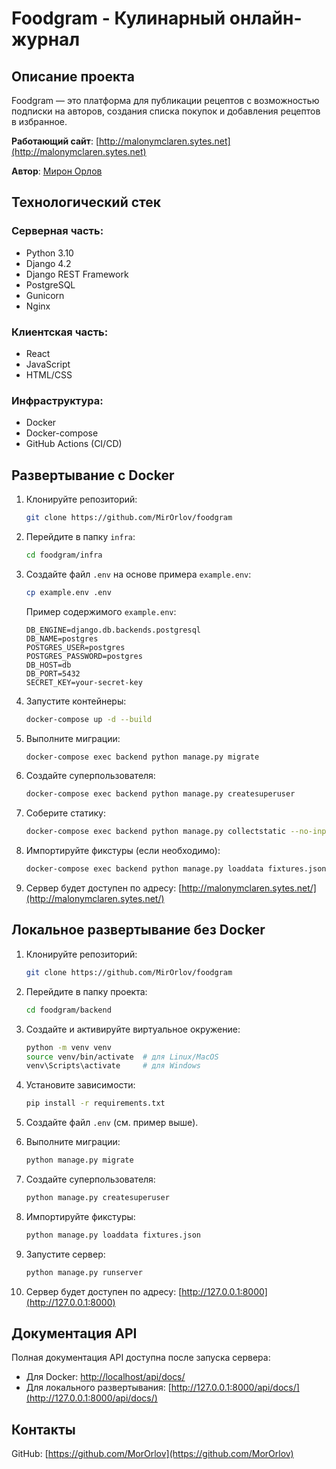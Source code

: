 
# Foodgram - Кулинарный онлайн-журнал  

## Описание проекта  
Foodgram — это платформа для публикации рецептов с возможностью подписки на авторов, создания списка покупок и добавления рецептов в избранное.  

 **Работающий сайт**: [http://malonymclaren.sytes.net](http://malonymclaren.sytes.net)

 **Автор**: [Мирон Орлов](https://github.com/MirOrlov)  

## Технологический стек  

### Серверная часть:  
- Python 3.10  
- Django 4.2  
- Django REST Framework  
- PostgreSQL  
- Gunicorn  
- Nginx  

### Клиентская часть:  
- React  
- JavaScript  
- HTML/CSS  

### Инфраструктура:  
- Docker  
- Docker-compose  
- GitHub Actions (CI/CD)  

## Развертывание с Docker  

1. Клонируйте репозиторий:  
   ```bash  
   git clone https://github.com/MirOrlov/foodgram  
   ```  

2. Перейдите в папку `infra`:  
   ```bash  
   cd foodgram/infra  
   ```  

3. Создайте файл `.env` на основе примера `example.env`:  
   ```bash  
   cp example.env .env  
   ```  
   Пример содержимого `example.env`:  
   ```  
   DB_ENGINE=django.db.backends.postgresql  
   DB_NAME=postgres  
   POSTGRES_USER=postgres  
   POSTGRES_PASSWORD=postgres  
   DB_HOST=db  
   DB_PORT=5432  
   SECRET_KEY=your-secret-key  
   ```  

4. Запустите контейнеры:  
   ```bash  
   docker-compose up -d --build  
   ```  

5. Выполните миграции:  
   ```bash  
   docker-compose exec backend python manage.py migrate  
   ```  

6. Создайте суперпользователя:  
   ```bash  
   docker-compose exec backend python manage.py createsuperuser  
   ```  

7. Соберите статику:  
   ```bash  
   docker-compose exec backend python manage.py collectstatic --no-input  
   ```  

8. Импортируйте фикстуры (если необходимо):  
   ```bash  
   docker-compose exec backend python manage.py loaddata fixtures.json  
   ```  

9. Сервер будет доступен по адресу: [http://malonymclaren.sytes.net/](http://malonymclaren.sytes.net/)  

## Локальное развертывание без Docker  

1. Клонируйте репозиторий:  
   ```bash  
   git clone https://github.com/MirOrlov/foodgram  
   ```  

2. Перейдите в папку проекта:  
   ```bash  
   cd foodgram/backend  
   ```  

3. Создайте и активируйте виртуальное окружение:  
   ```bash  
   python -m venv venv  
   source venv/bin/activate  # для Linux/MacOS  
   venv\Scripts\activate     # для Windows  
   ```  

4. Установите зависимости:  
   ```bash  
   pip install -r requirements.txt  
   ```  

5. Создайте файл `.env` (см. пример выше).  

6. Выполните миграции:  
   ```bash  
   python manage.py migrate  
   ```  

7. Создайте суперпользователя:  
   ```bash  
   python manage.py createsuperuser  
   ```  

8. Импортируйте фикстуры:  
   ```bash  
   python manage.py loaddata fixtures.json  
   ```  

9. Запустите сервер:  
   ```bash  
   python manage.py runserver  
   ```  

10. Сервер будет доступен по адресу: [http://127.0.0.1:8000](http://127.0.0.1:8000)  

## Документация API  
 Полная документация API доступна после запуска сервера:  
- Для Docker: [http://localhost/api/docs/](http://localhost/api/docs/)  
- Для локального развертывания: [http://127.0.0.1:8000/api/docs/](http://127.0.0.1:8000/api/docs/)  

## Контакты
 GitHub: [https://github.com/MorOrlov](https://github.com/MorOrlov)  

